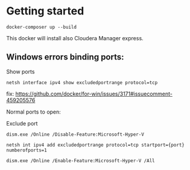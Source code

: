 Getting started
===
```
docker-composer up --build
```

This docker will install also Cloudera Manager express.

Windows errors binding ports:
---
Show ports 
```
netsh interface ipv4 show excludedportrange protocol=tcp
```
fix: https://github.com/docker/for-win/issues/3171#issuecomment-459205576

Normal ports to open:


Exclude port
```
dism.exe /Online /Disable-Feature:Microsoft-Hyper-V

netsh int ipv4 add excludedportrange protocol=tcp startport={port} numberofports=1

dism.exe /Online /Enable-Feature:Microsoft-Hyper-V /All
```